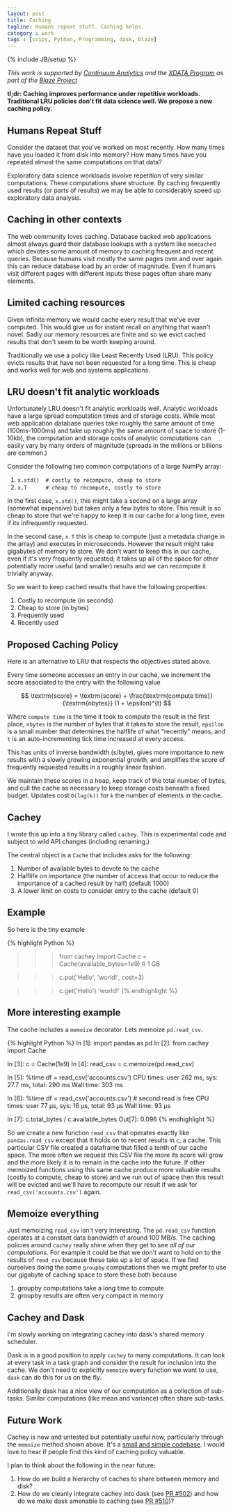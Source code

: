 ```yaml
---
layout: post
title: Caching
tagline: Humans repeat stuff. Caching helps.
category : work
tags : [scipy, Python, Programming, dask, blaze]
---
```

{% include JB/setup %}

*This work is supported by [Continuum Analytics](http://continuum.io)
and the [XDATA Program](http://www.darpa.mil/program/XDATA)
as part of the [Blaze Project](http://blaze.pydata.org)*

**tl;dr: Caching improves performance under repetitive workloads.  Traditional
LRU policies don't fit data science well.  We propose a new caching policy.**


Humans Repeat Stuff
-------------------

Consider the dataset that you've worked on most recently.  How many times have
you loaded it from disk into memory?  How many times have you repeated almost
the same computations on that data?

Exploratory data science workloads involve repetition of very similar
computations.  These computations share structure.  By caching frequently used
results (or parts of results) we may be able to considerably speed up
exploratory data analysis.


Caching in other contexts
-------------------------

The web community loves caching.  Database backed web applications almost
always guard their database lookups with a system like `memcached` which
devotes some amount of memory to caching frequent and recent queries.
Because humans visit mostly the same pages over and over again this can reduce
database load by an order of magnitude.  Even if humans visit different pages
with different inputs these pages often share many elements.


Limited caching resources
-------------------------

Given infinite memory we would cache every result that we've ever
computed.  This would give us for instant recall on anything that wasn't novel.
Sadly our memory resources are finite and so we evict cached results
that don't seem to be worth keeping around.

Traditionally we use a policy like Least Recently Used (LRU).  This policy
evicts results that have not been requested for a long time.  This is cheap and
works well for web and systems applications.


LRU doesn't fit analytic workloads
----------------------------------

Unfortunately LRU doesn't fit analytic workloads well.  Analytic workloads have
a large spread computation times and of storage costs.  While most web
application database queries take roughly the same amount of time
(100ms-1000ms) and take up roughly the same amount of space to store (1-10kb),
the computation and storage costs of analytic computations can easily vary by
many orders of magnitude (spreads in the millions or billions are common.)

Consider the following two common computations of a large NumPy array:

1.  `x.std()  # costly to recompute, cheap to store`
2.  `x.T      # cheap to recompute, costly to store`

In the first case, `x.std()`, this might take a second on a large array
(somewhat expensive) but takes only a few bytes to store.  This result is so
cheap to store that we're happy to keep it in our cache for a long time, even
if its infrequently requested.

In the second case, `x.T` this is cheap to compute (just a metadata change in
the array) and executes in microseconds.  However the result might take
gigabytes of memory to store.  We don't want to keep this in our cache, even if
it's very frequently requested; it takes up all of the space for other
potentially more useful (and smaller) results and we can recompute it trivially
anyway.

So we want to keep cached results that have the following properties:

1.  Costly to recompute (in seconds)
2.  Cheap to store (in bytes)
3.  Frequently used
4.  Recently used


Proposed Caching Policy
-----------------------

Here is an alternative to LRU that respects the objectives stated above.

Every time someone accesses an entry in our cache, we increment the score
associated to the entry with the following value

$$ \textrm{score} = \textrm{score} + \frac{\textrm{compute time}}{\textrm{nbytes}} (1 + \epsilon)^{t} $$

Where `compute time` is the time it took to compute the result in the first
place, `nbytes` is the number of bytes that it takes to store the result,
`epsilon` is a small number that determines the halflife of what "recently"
means, and `t` is an auto-incrementing tick time increased at every access.

This has units of inverse bandwidth (s/byte), gives more importance to new
results with a slowly growing exponential growth, and amplifies the score of
frequently requested results in a roughly linear fashion.

We maintain these scores in a heap, keep track of the total number of bytes,
and cull the cache as necessary to keep storage costs beneath a fixed budget.
Updates cost `O(log(k))` for `k` the number of elements in the cache.


Cachey
------

I wrote this up into a tiny library called `cachey`.  This is experimental
code and subject to wild API changes (including renaming.)

The central object is a `Cache` that includes asks for the following:

1.  Number of available bytes to devote to the cache
2.  Halflife on importance (the number of access that occur to reduce the
importance of a cached result by half) (default 1000)
3.  A lower limit on costs to consider entry to the cache (default 0)

Example
-------

So here is the tiny example

{% highlight Python %}
>>> from cachey import Cache
>>> c = Cache(available_bytes=1e9)  # 1 GB

>>> c.put('Hello', 'world!', cost=3)

>>> c.get('Hello')
'world!'
{% endhighlight %}


More interesting example
------------------------

The cache includes a `memoize` decorator.  Lets memoize `pd.read_csv`.

{% highlight Python %}
In [1]: import pandas as pd
In [2]: from cachey import Cache

In [3]: c = Cache(1e9)
In [4]: read_csv = c.memoize(pd.read_csv)

In [5]: %time df = read_csv('accounts.csv')
CPU times: user 262 ms, sys: 27.7 ms, total: 290 ms
Wall time: 303 ms

In [6]: %time df = read_csv('accounts.csv')  # second read is free
CPU times: user 77 µs, sys: 16 µs, total: 93 µs
Wall time: 93 µs

In [7]: c.total_bytes / c.available_bytes
Out[7]: 0.096
{% endhighlight %}

So we create a new function `read_csv` that operates exactly like
`pandas.read_csv` except that it holds on to recent results in `c`, a cache.
This particular CSV file created a dataframe that filled a tenth of our
cache space.  The more often we request this CSV file the more its score will
grow and the more likely it is to remain in the cache into the future.  If
other memoized functions using this same cache produce more valuable results
(costly to compute, cheap to store) and we run out of space then this result
will be evicted and we'll have to recompute our result if we ask for
`read_csv('accounts.csv')` again.


Memoize everything
------------------

Just memoizing `read_csv` isn't very interesting.  The `pd.read_csv`
function operates at a constant data bandwidth of around 100 MB/s.  The caching
policies around `cachey` really shine when they get to see *all of our
computations*.  For example it could be that we don't want to hold on to the
results of `read_csv` because these take up a lot of space.  If we find
ourselves doing the same `groupby` computations then we might prefer to use our
gigabyte of caching space to store these both because

1.  groupby computations take a long time to compute
2.  groupby results are often very compact in memory


Cachey and Dask
---------------

I'm slowly working on integrating cachey into dask's shared memory scheduler.

Dask is in a good position to apply `cachey` to many computations.  It can look
at every task in a task graph and consider the result for inclusion into the
cache.  We don't need to explicitly `memoize` every function we want to use,
`dask` can do this for us on the fly.

Additionally dask has a nice view of our computation as a collection of
sub-tasks.  Similar computations (like mean and variance) often share
sub-tasks.

Future Work
-----------

Cachey is new and untested but potentially useful now, particularly through the
`memoize` method shown above.
It's a [small and simple codebase](github.com/mrocklin/cachey).
I would love to hear if people find this kind of caching policy valuable.

I plan to think about the following in the near future:

1.  How do we build a hierarchy of caches to share between memory and disk?
2.  How do we cleanly integrate cachey into dask
    (see [PR #502](https://github.com/ContinuumIO/dask/pull/502))
    and how do we make dask amenable to caching
    (see [PR #510](https://github.com/ContinuumIO/dask/pull/510))?
